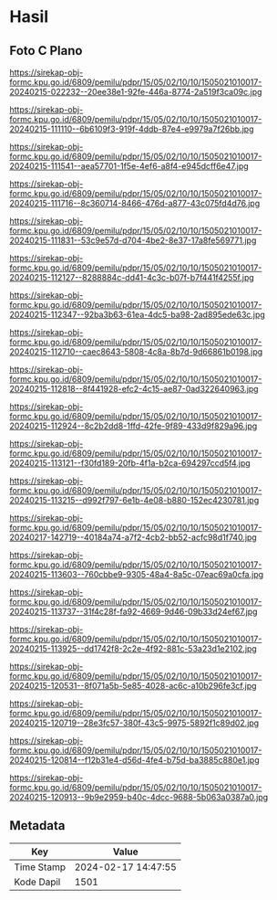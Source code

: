 # Hasil

## Foto C Plano

https://sirekap-obj-formc.kpu.go.id/6809/pemilu/pdpr/15/05/02/10/10/1505021010017-20240215-022232--20ee38e1-92fe-446a-8774-2a519f3ca09c.jpg

https://sirekap-obj-formc.kpu.go.id/6809/pemilu/pdpr/15/05/02/10/10/1505021010017-20240215-111110--6b6109f3-919f-4ddb-87e4-e9979a7f26bb.jpg

https://sirekap-obj-formc.kpu.go.id/6809/pemilu/pdpr/15/05/02/10/10/1505021010017-20240215-111541--aea57701-1f5e-4ef6-a8f4-e945dcff6e47.jpg

https://sirekap-obj-formc.kpu.go.id/6809/pemilu/pdpr/15/05/02/10/10/1505021010017-20240215-111716--8c360714-8466-476d-a877-43c075fd4d76.jpg

https://sirekap-obj-formc.kpu.go.id/6809/pemilu/pdpr/15/05/02/10/10/1505021010017-20240215-111831--53c9e57d-d704-4be2-8e37-17a8fe569771.jpg

https://sirekap-obj-formc.kpu.go.id/6809/pemilu/pdpr/15/05/02/10/10/1505021010017-20240215-112127--8288884c-dd41-4c3c-b07f-b7f441f4255f.jpg

https://sirekap-obj-formc.kpu.go.id/6809/pemilu/pdpr/15/05/02/10/10/1505021010017-20240215-112347--92ba3b63-61ea-4dc5-ba98-2ad895ede63c.jpg

https://sirekap-obj-formc.kpu.go.id/6809/pemilu/pdpr/15/05/02/10/10/1505021010017-20240215-112710--caec8643-5808-4c8a-8b7d-9d66861b0198.jpg

https://sirekap-obj-formc.kpu.go.id/6809/pemilu/pdpr/15/05/02/10/10/1505021010017-20240215-112818--8f441928-efc2-4c15-ae87-0ad322640963.jpg

https://sirekap-obj-formc.kpu.go.id/6809/pemilu/pdpr/15/05/02/10/10/1505021010017-20240215-112924--8c2b2dd8-1ffd-42fe-9f89-433d9f829a96.jpg

https://sirekap-obj-formc.kpu.go.id/6809/pemilu/pdpr/15/05/02/10/10/1505021010017-20240215-113121--f30fd189-20fb-4f1a-b2ca-694297ccd5f4.jpg

https://sirekap-obj-formc.kpu.go.id/6809/pemilu/pdpr/15/05/02/10/10/1505021010017-20240215-113215--d992f797-6e1b-4e08-b880-152ec4230781.jpg

https://sirekap-obj-formc.kpu.go.id/6809/pemilu/pdpr/15/05/02/10/10/1505021010017-20240217-142719--40184a74-a7f2-4cb2-bb52-acfc98d1f740.jpg

https://sirekap-obj-formc.kpu.go.id/6809/pemilu/pdpr/15/05/02/10/10/1505021010017-20240215-113603--760cbbe9-9305-48a4-8a5c-07eac69a0cfa.jpg

https://sirekap-obj-formc.kpu.go.id/6809/pemilu/pdpr/15/05/02/10/10/1505021010017-20240215-113737--31f4c28f-fa92-4669-9d46-09b33d24ef67.jpg

https://sirekap-obj-formc.kpu.go.id/6809/pemilu/pdpr/15/05/02/10/10/1505021010017-20240215-113925--dd1742f8-2c2e-4f92-881c-53a23d1e2102.jpg

https://sirekap-obj-formc.kpu.go.id/6809/pemilu/pdpr/15/05/02/10/10/1505021010017-20240215-120531--8f071a5b-5e85-4028-ac6c-a10b296fe3cf.jpg

https://sirekap-obj-formc.kpu.go.id/6809/pemilu/pdpr/15/05/02/10/10/1505021010017-20240215-120719--28e3fc57-380f-43c5-9975-5892f1c89d02.jpg

https://sirekap-obj-formc.kpu.go.id/6809/pemilu/pdpr/15/05/02/10/10/1505021010017-20240215-120814--f12b31e4-d56d-4fe4-b75d-ba3885c880e1.jpg

https://sirekap-obj-formc.kpu.go.id/6809/pemilu/pdpr/15/05/02/10/10/1505021010017-20240215-120913--9b9e2959-b40c-4dcc-9688-5b063a0387a0.jpg


## Metadata

| Key        | Value               |
| ---------- | ------------------- |
| Time Stamp | 2024-02-17 14:47:55 |
| Kode Dapil | 1501                |



